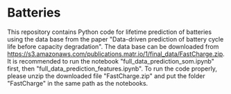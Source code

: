 # Batteries
This repository contains Python code for lifetime prediction of batteries using the data base from the paper "Data-driven prediction of battery cycle life before capacity degradation". The data base can be downloaded from https://s3.amazonaws.com/publications.matr.io/1/final_data/FastCharge.zip. It is recommended to run the notebook "full_data_prediction_som.ipynb" first, then "full_data_prediction_features.ipynb". To run the code properly, please unzip the downloaded file "FastCharge.zip" and put the folder "FastCharge" in the same path as the notebooks.
